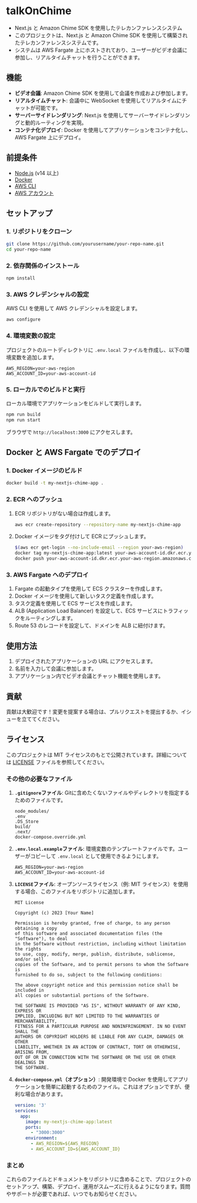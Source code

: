 # talkOnChime

- Next.js と Amazon Chime SDK を使用したテレカンファレンスシステム
 - このプロジェクトは、Next.js と Amazon Chime SDK を使用して構築されたテレカンファレンスシステムです。
 - システムは AWS Fargate 上にホストされており、ユーザーがビデオ会議に参加し、リアルタイムチャットを行うことができます。

## 機能

- **ビデオ会議**: Amazon Chime SDK を使用して会議を作成および参加します。
- **リアルタイムチャット**: 会議中に WebSocket を使用してリアルタイムにチャットが可能です。
- **サーバーサイドレンダリング**: Next.js を使用してサーバーサイドレンダリングと動的ルーティングを実現。
- **コンテナ化デプロイ**: Docker を使用してアプリケーションをコンテナ化し、AWS Fargate 上にデプロイ。

## 前提条件

- [Node.js](https://nodejs.org/) (v14 以上)
- [Docker](https://www.docker.com/)
- [AWS CLI](https://aws.amazon.com/cli/)
- [AWS アカウント](https://aws.amazon.com/)

## セットアップ

### 1. リポジトリをクローン

```bash
git clone https://github.com/yourusername/your-repo-name.git
cd your-repo-name
```

### 2. 依存関係のインストール

```bash
npm install
```

### 3. AWS クレデンシャルの設定

AWS CLI を使用して AWS クレデンシャルを設定します。

```bash
aws configure
```

### 4. 環境変数の設定

プロジェクトのルートディレクトリに `.env.local` ファイルを作成し、以下の環境変数を追加します。

```plaintext
AWS_REGION=your-aws-region
AWS_ACCOUNT_ID=your-aws-account-id
```

### 5. ローカルでのビルドと実行

ローカル環境でアプリケーションをビルドして実行します。

```bash
npm run build
npm run start
```

ブラウザで `http://localhost:3000` にアクセスします。

## Docker と AWS Fargate でのデプロイ

### 1. Docker イメージのビルド

```bash
docker build -t my-nextjs-chime-app .
```

### 2. ECR へのプッシュ

1. ECR リポジトリがない場合は作成します。

    ```bash
    aws ecr create-repository --repository-name my-nextjs-chime-app
    ```

2. Docker イメージをタグ付けして ECR にプッシュします。

    ```bash
    $(aws ecr get-login --no-include-email --region your-aws-region)
    docker tag my-nextjs-chime-app:latest your-aws-account-id.dkr.ecr.your-aws-region.amazonaws.com/my-nextjs-chime-app:latest
    docker push your-aws-account-id.dkr.ecr.your-aws-region.amazonaws.com/my-nextjs-chime-app:latest
    ```

### 3. AWS Fargate へのデプロイ

1. Fargate の起動タイプを使用して ECS クラスターを作成します。
2. Docker イメージを使用して新しいタスク定義を作成します。
3. タスク定義を使用して ECS サービスを作成します。
4. ALB (Application Load Balancer) を設定して、ECS サービスにトラフィックをルーティングします。
5. Route 53 のレコードを設定して、ドメインを ALB に紐付けます。

## 使用方法

1. デプロイされたアプリケーションの URL にアクセスします。
2. 名前を入力して会議に参加します。
3. アプリケーション内でビデオ会議とチャット機能を使用します。

## 貢献

貢献は大歓迎です！変更を提案する場合は、プルリクエストを提出するか、イシューを立ててください。

## ライセンス

このプロジェクトは MIT ライセンスのもとで公開されています。詳細については [LICENSE](LICENSE) ファイルを参照してください。

### **その他の必要なファイル**

1. **`.gitignore`ファイル**:
   Gitに含めたくないファイルやディレクトリを指定するためのファイルです。

   ```plaintext
   node_modules/
   .env
   .DS_Store
   build/
   .next/
   docker-compose.override.yml
   ```

2. **`.env.local.example`ファイル**:
   環境変数のテンプレートファイルです。ユーザーがコピーして `.env.local` として使用できるようにします。

   ```plaintext
   AWS_REGION=your-aws-region
   AWS_ACCOUNT_ID=your-aws-account-id
   ```

3. **`LICENSE`ファイル**:
   オープンソースライセンス（例: MIT ライセンス）を使用する場合、このファイルをリポジトリに追加します。

   ```plaintext
   MIT License

   Copyright (c) 2023 [Your Name]

   Permission is hereby granted, free of charge, to any person obtaining a copy
   of this software and associated documentation files (the "Software"), to deal
   in the Software without restriction, including without limitation the rights
   to use, copy, modify, merge, publish, distribute, sublicense, and/or sell
   copies of the Software, and to permit persons to whom the Software is
   furnished to do so, subject to the following conditions:

   The above copyright notice and this permission notice shall be included in
   all copies or substantial portions of the Software.

   THE SOFTWARE IS PROVIDED "AS IS", WITHOUT WARRANTY OF ANY KIND, EXPRESS OR
   IMPLIED, INCLUDING BUT NOT LIMITED TO THE WARRANTIES OF MERCHANTABILITY,
   FITNESS FOR A PARTICULAR PURPOSE AND NONINFRINGEMENT. IN NO EVENT SHALL THE
   AUTHORS OR COPYRIGHT HOLDERS BE LIABLE FOR ANY CLAIM, DAMAGES OR OTHER
   LIABILITY, WHETHER IN AN ACTION OF CONTRACT, TORT OR OTHERWISE, ARISING FROM,
   OUT OF OR IN CONNECTION WITH THE SOFTWARE OR THE USE OR OTHER DEALINGS IN
   THE SOFTWARE.
   ```

4. **`docker-compose.yml`（オプション）**:
   開発環境で Docker を使用してアプリケーションを簡単に起動するためのファイル。これはオプションですが、便利な場合があります。

   ```yaml
   version: '3'
   services:
     app:
       image: my-nextjs-chime-app:latest
       ports:
         - "3000:3000"
       environment:
         - AWS_REGION=${AWS_REGION}
         - AWS_ACCOUNT_ID=${AWS_ACCOUNT_ID}
   ```

### **まとめ**

これらのファイルとドキュメントをリポジトリに含めることで、プロジェクトのセットアップ、構築、デプロイ、運用がスムーズに行えるようになります。質問やサポートが必要であれば、いつでもお知らせください。
